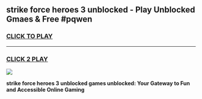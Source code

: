 
## strike force heroes 3 unblocked - Play Unblocked Gmaes & Free #pqwen
<h3>
<a href="https://news.freeplayer.one?title=strike_force_heroes_3_unblocked&ref=24F">CLICK TO PLAY</a></h3>
<hr>

<h3>
<a href="https://news.freeplayer.one?title=strike_force_heroes_3_unblocked&ref=24F">CLICK 2 PLAY</a>
  
</h3>

<a href="https://news.freeplayer.one?title=strike_force_heroes_3_unblocked&ref=24F/"><img src="https://clearcache.store/games.png"></a>


**strike force heroes 3 unblocked games unblocked: Your Gateway to Fun and Accessible Online Gaming**
